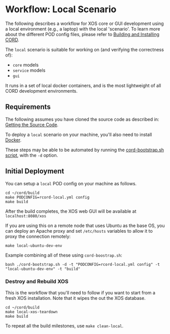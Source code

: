 # Workflow: Local Scenario

The following describes a workflow for XOS core or GUI development using a
local environment (e.g., a laptop) with the local 'scenario'. To learn more
about the different POD config files, please refer to [Building and Installing
CORD](/install.md#included-scenarios).

The `local` scenario is suitable for working on (and verifying the correctness
of):

* `core` models
* `service` models
* `gui`

It runs in a set of local docker containers, and is the most lightweight of all
CORD development environments.

## Requirements

The following assumes you have cloned the source code as described in: [Getting
the Source Code](/getting_the_code.md).

To deploy a `local` scenario on your machine, you'll also need to install
[Docker](https://www.docker.com/community-edition).

These steps may be able to be automated by running the [cord-bootstrap.sh
script](/install.md#cord-bootstrapsh-script), with the `-d` option.

## Initial Deployment

You can setup a `local` POD config on your machine as follows.

```shell
cd ~/cord/build
make PODCONFIG=rcord-local.yml config
make build
```

After the build completes, the XOS web GUI will be available at
`localhost:8080/xos`

If you are using this on a remote node that uses Ubuntu as the base OS, you can
deploy an Apache proxy and set `/etc/hosts` variables to allow it to proxy the
connection remotely:

```shell
make local-ubuntu-dev-env
```

Example combining all of these using `cord-boostrap.sh`:

```shell
bash ./cord-bootstrap.sh -d -t "PODCONFIG=rcord-local.yml config" -t "local-ubuntu-dev-env" -t "build"
```

### Destroy and Rebuild XOS

This is the workflow that you'll need to follow if you want to start from a
fresh XOS installation. Note that it wipes the out the XOS database.

```shell
cd ~/cord/build
make local-xos-teardown
make build
```

To repeat all the build milestones, use `make clean-local`.

